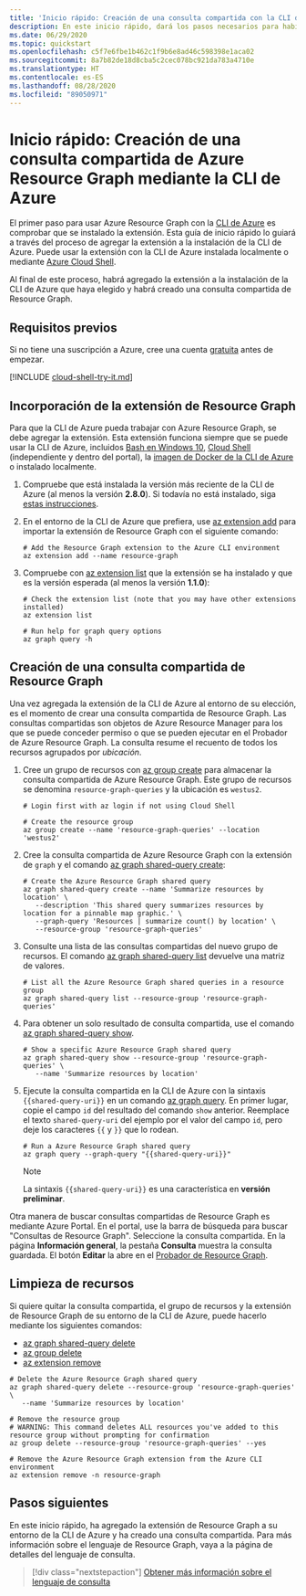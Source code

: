 ```yaml
---
title: 'Inicio rápido: Creación de una consulta compartida con la CLI de Azure'
description: En este inicio rápido, dará los pasos necesarios para habilitar la extensión de Resource Graph en la CLI de Azure y crear una consulta compartida.
ms.date: 06/29/2020
ms.topic: quickstart
ms.openlocfilehash: c5f7e6fbe1b462c1f9b6e8ad46c598398e1aca02
ms.sourcegitcommit: 8a7b82de18d8cba5c2cec078bc921da783a4710e
ms.translationtype: HT
ms.contentlocale: es-ES
ms.lasthandoff: 08/28/2020
ms.locfileid: "89050971"
---
```

# <a name="quickstart-create-a-resource-graph-shared-query-using-azure-cli"></a>Inicio rápido: Creación de una consulta compartida de Azure Resource Graph mediante la CLI de Azure

El primer paso para usar Azure Resource Graph con la [CLI de Azure](/cli/azure/) es comprobar que se instalado la extensión. Esta guía de inicio rápido lo guiará a través del proceso de agregar la extensión a la instalación de la CLI de Azure. Puede usar la extensión con la CLI de Azure instalada localmente o mediante [Azure Cloud Shell](https://shell.azure.com).

Al final de este proceso, habrá agregado la extensión a la instalación de la CLI de Azure que haya elegido y habrá creado una consulta compartida de Resource Graph.

## <a name="prerequisites"></a>Requisitos previos

Si no tiene una suscripción a Azure, cree una cuenta [gratuita](https://azure.microsoft.com/free/) antes de empezar.

[!INCLUDE [cloud-shell-try-it.md](../../../includes/cloud-shell-try-it.md)]

## <a name="add-the-resource-graph-extension"></a>Incorporación de la extensión de Resource Graph

Para que la CLI de Azure pueda trabajar con Azure Resource Graph, se debe agregar la extensión. Esta extensión funciona siempre que se puede usar la CLI de Azure, incluidos [Bash en Windows 10](/windows/wsl/install-win10), [Cloud Shell](https://shell.azure.com) (independiente y dentro del portal), la [imagen de Docker de la CLI de Azure](https://hub.docker.com/r/microsoft/azure-cli/) o instalado localmente.

1. Compruebe que está instalada la versión más reciente de la CLI de Azure (al menos la versión **2.8.0**). Si todavía no está instalado, siga [estas instrucciones](/cli/azure/install-azure-cli-windows).

1. En el entorno de la CLI de Azure que prefiera, use [az extension add](/cli/azure/extension#az-extension-add) para importar la extensión de Resource Graph con el siguiente comando:

   ```azurecli-interactive
   # Add the Resource Graph extension to the Azure CLI environment
   az extension add --name resource-graph
   ```

1. Compruebe con [az extension list](/cli/azure/extension#az-extension-list) que la extensión se ha instalado y que es la versión esperada (al menos la versión **1.1.0**):

   ```azurecli-interactive
   # Check the extension list (note that you may have other extensions installed)
   az extension list

   # Run help for graph query options
   az graph query -h
   ```

## <a name="create-a-resource-graph-shared-query"></a>Creación de una consulta compartida de Resource Graph

Una vez agregada la extensión de la CLI de Azure al entorno de su elección, es el momento de crear una consulta compartida de Resource Graph. Las consultas compartidas son objetos de Azure Resource Manager para los que se puede conceder permiso o que se pueden ejecutar en el Probador de Azure Resource Graph. La consulta resume el recuento de todos los recursos agrupados por _ubicación_.

1. Cree un grupo de recursos con [az group create](/cli/azure/group#az-group-create) para almacenar la consulta compartida de Azure Resource Graph. Este grupo de recursos se denomina `resource-graph-queries` y la ubicación es `westus2`.

   ```azurecli-interactive
   # Login first with az login if not using Cloud Shell

   # Create the resource group
   az group create --name 'resource-graph-queries' --location 'westus2'
   ```

1. Cree la consulta compartida de Azure Resource Graph con la extensión de `graph` y el comando [az graph shared-query create](/cli/azure/ext/resource-graph/graph/shared-query#ext-resource-graph-az-graph-shared-query-create):

   ```azurecli-interactive
   # Create the Azure Resource Graph shared query
   az graph shared-query create --name 'Summarize resources by location' \
      --description 'This shared query summarizes resources by location for a pinnable map graphic.' \
      --graph-query 'Resources | summarize count() by location' \
      --resource-group 'resource-graph-queries'
   ```

1. Consulte una lista de las consultas compartidas del nuevo grupo de recursos. El comando [az graph shared-query list](/cli/azure/ext/resource-graph/graph/shared-query#ext-resource-graph-az-graph-shared-query-list) devuelve una matriz de valores.

   ```azurecli-interactive
   # List all the Azure Resource Graph shared queries in a resource group
   az graph shared-query list --resource-group 'resource-graph-queries'
   ```

1. Para obtener un solo resultado de consulta compartida, use el comando [az graph shared-query show](/cli/azure/ext/resource-graph/graph/shared-query#ext-resource-graph-az-graph-shared-query-show).

   ```azurecli-interactive
   # Show a specific Azure Resource Graph shared query
   az graph shared-query show --resource-group 'resource-graph-queries' \
      --name 'Summarize resources by location'
   ```

1. Ejecute la consulta compartida en la CLI de Azure con la sintaxis `{{shared-query-uri}}` en un comando [az graph query](/cli/azure/ext/resource-graph/graph#ext-resource-graph-az-graph-query).
   En primer lugar, copie el campo `id` del resultado del comando `show` anterior. Reemplace el texto `shared-query-uri` del ejemplo por el valor del campo `id`, pero deje los caracteres `{{` y `}}` que lo rodean.

   ```azurecli-interactive
   # Run a Azure Resource Graph shared query
   az graph query --graph-query "{{shared-query-uri}}"
   ```

   > [!NOTE]
   > La sintaxis `{{shared-query-uri}}` es una característica en **versión preliminar**.

Otra manera de buscar consultas compartidas de Resource Graph es mediante Azure Portal. En el portal, use la barra de búsqueda para buscar "Consultas de Resource Graph". Seleccione la consulta compartida. En la página **Información general**, la pestaña **Consulta** muestra la consulta guardada. El botón **Editar** la abre en el [Probador de Resource Graph](./first-query-portal.md).

## <a name="clean-up-resources"></a>Limpieza de recursos

Si quiere quitar la consulta compartida, el grupo de recursos y la extensión de Resource Graph de su entorno de la CLI de Azure, puede hacerlo mediante los siguientes comandos:

- [az graph shared-query delete](/cli/azure/ext/resource-graph/graph/shared-query#ext-resource-graph-az-graph-shared-query-delete)
- [az group delete](/cli/azure/group#az-group-delete)
- [az extension remove](/cli/azure/extension#az-extension-remove)

```azurecli-interactive
# Delete the Azure Resource Graph shared query
az graph shared-query delete --resource-group 'resource-graph-queries' \
   --name 'Summarize resources by location'

# Remove the resource group
# WARNING: This command deletes ALL resources you've added to this resource group without prompting for confirmation
az group delete --resource-group 'resource-graph-queries' --yes

# Remove the Azure Resource Graph extension from the Azure CLI environment
az extension remove -n resource-graph
```

## <a name="next-steps"></a>Pasos siguientes

En este inicio rápido, ha agregado la extensión de Resource Graph a su entorno de la CLI de Azure y ha creado una consulta compartida. Para más información sobre el lenguaje de Resource Graph, vaya a la página de detalles del lenguaje de consulta.

> [!div class="nextstepaction"]
> [Obtener más información sobre el lenguaje de consulta](./concepts/query-language.md)